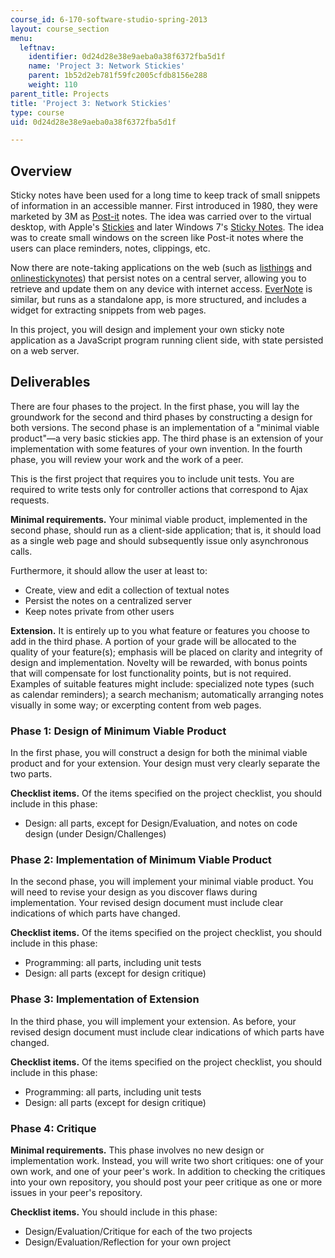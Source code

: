 ```yaml
---
course_id: 6-170-software-studio-spring-2013
layout: course_section
menu:
  leftnav:
    identifier: 0d24d28e38e9aeba0a38f6372fba5d1f
    name: 'Project 3: Network Stickies'
    parent: 1b52d2eb781f59fc2005cfdb8156e288
    weight: 110
parent_title: Projects
title: 'Project 3: Network Stickies'
type: course
uid: 0d24d28e38e9aeba0a38f6372fba5d1f

---
```


Overview
--------

Sticky notes have been used for a long time to keep track of small snippets of information in an accessible manner. First introduced in 1980, they were marketed by 3M as [Post-it](http://en.wikipedia.org/wiki/Post-it_note) notes. The idea was carried over to the virtual desktop, with Apple's [Stickies](http://en.wikipedia.org/wiki/Stickies_%28software%29) and later Windows 7's [Sticky Notes](http://windows.microsoft.com/en-US/windows7/products/features/sticky-notes). The idea was to create small windows on the screen like Post-it notes where the users can place reminders, notes, clippings, etc.

Now there are note-taking applications on the web (such as [listhings](http://listhings.com/) and [onlinestickynotes](http://note.ly/#)) that persist notes on a central server, allowing you to retrieve and update them on any device with internet access. [EverNote](http://www.evernote.com/) is similar, but runs as a standalone app, is more structured, and includes a widget for extracting snippets from web pages.

In this project, you will design and implement your own sticky note application as a JavaScript program running client side, with state persisted on a web server.

Deliverables
------------

There are four phases to the project. In the first phase, you will lay the groundwork for the second and third phases by constructing a design for both versions. The second phase is an implementation of a "minimal viable product"—a very basic stickies app. The third phase is an extension of your implementation with some features of your own invention. In the fourth phase, you will review your work and the work of a peer.

This is the first project that requires you to include unit tests. You are required to write tests only for controller actions that correspond to Ajax requests.

**Minimal requirements.** Your minimal viable product, implemented in the second phase, should run as a client-side application; that is, it should load as a single web page and should subsequently issue only asynchronous calls.

Furthermore, it should allow the user at least to:

*   Create, view and edit a collection of textual notes
*   Persist the notes on a centralized server
*   Keep notes private from other users

**Extension.** It is entirely up to you what feature or features you choose to add in the third phase. A portion of your grade will be allocated to the quality of your feature(s); emphasis will be placed on clarity and integrity of design and implementation. Novelty will be rewarded, with bonus points that will compensate for lost functionality points, but is not required. Examples of suitable features might include: specialized note types (such as calendar reminders); a search mechanism; automatically arranging notes visually in some way; or excerpting content from web pages.

### Phase 1: Design of Minimum Viable Product

In the first phase, you will construct a design for both the minimal viable product and for your extension. Your design must very clearly separate the two parts.

**Checklist items.** Of the items specified on the project checklist, you should include in this phase:

*   Design: all parts, except for Design/Evaluation, and notes on code design (under Design/Challenges)

### Phase 2: Implementation of Minimum Viable Product

In the second phase, you will implement your minimal viable product. You will need to revise your design as you discover flaws during implementation. Your revised design document must include clear indications of which parts have changed.

**Checklist items.** Of the items specified on the project checklist, you should include in this phase:

*   Programming: all parts, including unit tests
*   Design: all parts (except for design critique)

### Phase 3: Implementation of Extension

In the third phase, you will implement your extension. As before, your revised design document must include clear indications of which parts have changed.

**Checklist items.** Of the items specified on the project checklist, you should include in this phase:

*   Programming: all parts, including unit tests
*   Design: all parts (except for design critique)

### Phase 4: Critique

**Minimal requirements.** This phase involves no new design or implementation work. Instead, you will write two short critiques: one of your own work, and one of your peer's work. In addition to checking the critiques into your own repository, you should post your peer critique as one or more issues in your peer's repository.

**Checklist items.** You should include in this phase:

*   Design/Evaluation/Critique for each of the two projects
*   Design/Evaluation/Reflection for your own project